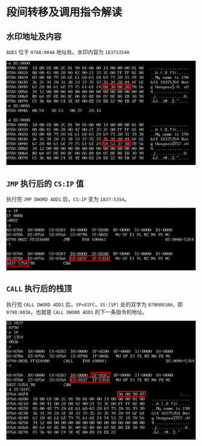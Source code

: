 # 段间转移及调用指令解读

## 水印地址及内容

`ADD1` 位于 `078A:004A` 地址处。水印内容为 `18375354H`

![水印](assets/2022-03-27_18-32.png)

## `JMP` 执行后的 `CS:IP` 值

执行完 `JMP DWORD ADD1` 后，`CS:IP` 变为 `1837:5354`。

![JMP](assets/2022-03-27_18-33_1.png)

## `CALL` 执行后的栈顶

执行完 `CALL DWORD ADD1` 后，`SP=01FC`，`SS:[SP]` 处的双字为 `0790003AH`，即 `0790:003A`，也就是 `CALL DWORD ADD1` 的下一条指令的地址。

![CALL](assets/2022-03-27_18-38.png)
